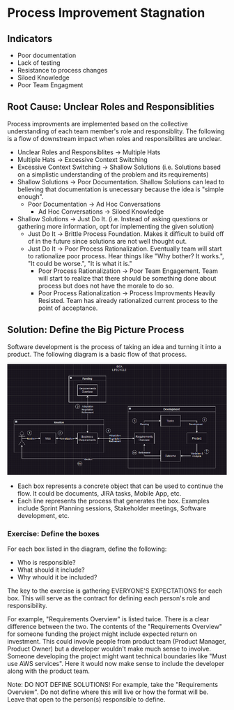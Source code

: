 # Process Improvement Stagnation
## Indicators
- Poor documentation
- Lack of testing
- Resistance to process changes
- Siloed Knowledge
- Poor Team Engagment

## Root Cause: Unclear Roles and Responsiblities
Process improvments are implemented based on the collective understanding of each team member's role and responsiblity. The following is a flow of downstream impact when roles and responsibilites are unclear.

- Unclear Roles and Responsiblites -> Multiple Hats
- Multiple Hats -> Excessive Context Switching
- Excessive Context Switching -> Shallow Solutions (i.e. Solutions based on a simplistic understanding of the problem and its requirements)
- Shallow Solutions -> Poor Documentation. Shallow Solutions can lead to believing that documentation is unecessary because the idea is "simple enough".
  - Poor Documentation -> Ad Hoc Conversations
    - Ad Hoc Conversations -> Siloed Knowledge
- Shallow Solutions -> Just Do It. (i.e. Instead of asking questions or gathering more information, opt for implementing the given solution) 
  - Just Do It -> Brittle Process Foundation. Makes it difficult to build off of in the future since solutions are not well thought out.
  - Just Do It -> Poor Process Rationalization. Eventually team will start to rationalize poor process. Hear things like "Why bother? It works.", "It could be worse.", "It is what it is."
    - Poor Process Rationalization -> Poor Team Engagement. Team will start to realize that there should be something done about process but does not have the morale to do so.
    - Poor Process Rationalization -> Process Improvments Heavily Resisted. Team has already rationalized current process to the point of acceptance.    
  
## Solution: Define the Big Picture Process
Software development is the process of taking an idea and turning it into a product. The following diagram is a basic flow of that process.

![Idea Lifecycle](/idea-lifecycle.png?raw=true "Idea Lifecycle")

- Each box represents a concrete object that can be used to continue the flow. It could be documents, JIRA tasks, Mobile App, etc.
- Each line represents the process that generates the box. Examples include Sprint Planning sessions, Stakeholder meetings, Software development, etc.


### Exercise: Define the boxes
For each box listed in the diagram, define the following:
- Who is responsible?
- What should it include?
- Why whould it be included?

The key to the exercise is gathering EVERYONE'S EXPECTATIONS for each box. This will serve as the contract for defining each person's role and responsibility. 

For example, "Requirements Overview" is listed twice. There is a clear difference between the two. The contents of the "Requirements Overview" for someone funding the project might include expected return on investment. This could invovle people from product team (Product Manager, Product Owner) but a developer wouldn't make much sense to involve. Someone developing the project might want technical boundaries like "Must use AWS services". Here it would now make sense to include the developer along with the product team.

Note: DO NOT DEFINE SOLUTIONS! For example, take the "Requirements Overview". Do not define where this will live or how the format will be. Leave that open to the person(s) responsible to define.

